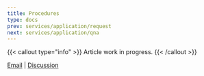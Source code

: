 ```yaml
---
title: Procedures
type: docs
prev: services/application/request
next: services/application/qna
---
```


{{< callout type="info" >}}
  Article work in progress.
{{< /callout >}}

[Email](mailto:naiive@email.com) | [Discussion](https://github.com/orgs/naiiveprojects/discussions)

